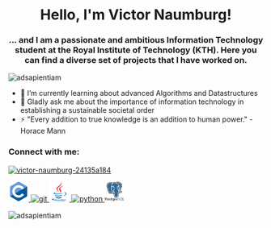 <h1 align="center">Hello, I'm Victor Naumburg!</h1>
<h3 align="center">... and I am a passionate and ambitious Information Technology student at the Royal Institute of Technology (KTH). Here you can find a diverse set of projects that I have worked on.</h3>

<p align="left"> <img src="https://komarev.com/ghpvc/?username=laafayeette&label=Profile%20views&color=0e75b6&style=flat" alt="adsapientiam" /> </p>

- 🌱 I’m currently learning about advanced Algorithms and Datastructures
- 💬 Gladly ask me about the importance of information technology in establishing a sustainable societal order
- ⚡ "Every addition to true knowledge is an addition to human power." - Horace Mann 

<h3 align="left">Connect with me:</h3>
<p align="left">
<a href="https://www.linkedin.com/in/victor-naumburg-24135a184" target="blank"><img align="center" src="https://raw.githubusercontent.com/rahuldkjain/github-profile-readme-generator/master/src/images/icons/Social/linked-in-alt.svg" alt="victor-naumburg-24135a184" height="30" width="40" /></a>
</p>

<p align="left"> 
<a href="https://www.cprogramming.com/" target="_blank" rel="noreferrer">     <img src="https://raw.githubusercontent.com/devicons/devicon/master/icons/c/c-original.svg" alt="c" width="40" height="40"/> </a> <a href="https://git-scm.com/" target="_blank" rel="noreferrer"> 
  <img src="https://www.vectorlogo.zone/logos/git-scm/git-scm-icon.svg" alt="git" width="40" height="40"/> </a> <a href="https://www.java.com" target="_blank" rel="noreferrer"> <img src="https://raw.githubusercontent.com/devicons/devicon/master/icons/java/java-original.svg" alt="java" width="40" height="40"/> </a> 
<a href="https://www.python.org/psf-landing/" target="_blank" rel="noreferrer"> <img src="https://s3.dualstack.us-east-2.amazonaws.com/pythondotorg-assets/media/files/python-logo-only.svg" alt="python" width="40" height="40"/> </a> <a href="https://www.postgresql.org" target="_blank" rel="noreferrer"> <img src="https://raw.githubusercontent.com/devicons/devicon/master/icons/postgresql/postgresql-original-wordmark.svg" alt="postgresql" width="40" height="40"/> </a> </p>

<p><img align="center" src="https://github-readme-stats.vercel.app/api/top-langs?username=adsapientiam&show_icons=true&locale=en&layout=compact" alt="adsapientiam" /></p>
<!--
**adsapientiam/adsapientiam** is a ✨ _special_ ✨ repository because its `README.md` (this file) appears on your GitHub profile.

Here are some ideas to get you started:

- 🔭 I’m currently working on ...
- 🌱 I’m currently learning about advanced Algorithms and Datastructures
- 👯 I’m looking to collaborate on ...
- 🤔 I’m looking for help with ...
- 💬 Ask me about ...
- 📫 How to reach me: ...
- 😄 Pronouns: ...
- ⚡ Fun fact: ...
-->
